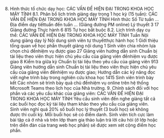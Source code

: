 8. Hình thức tổ chức dạy học: CÁC VẤN ĐỀ HIỆN ĐẠI TRONG KHOA HỌC MÁY TÍNH
8.1. Phân bổ lịch trình giảng dạy trong 1 học kỳ (15 tuần): CÁC VẤN ĐỀ HIỆN ĐẠI TRONG KHOA HỌC MÁY TÍNH Hình thức Số Từ tuần ... Địa điểm dạy tiếttuần đến tuần ... (Giảng đường PM online) Lý thuyết 3 17 Giảng đường Thực hành 6 815 Tự học bắt buộc 8.2. Lịch trình dạy cụ thể: CÁC VẤN ĐỀ HIỆN ĐẠI TRONG KHOA HỌC MÁY TÍNH Tuần Nội dung giảng dạy lý Nội dung sinh viên tự thuyếtthực hành học 1 Giới thiệu tổng quan về học phần thuyết giảng nội dung 1 Sinh viên chia nhóm lựa chọn chủ đềnhiệm vụ được giao 27 Giảng viên hướng dẫn sinh Chuẩn bị tài liệu theo viên thực hiện chủ yêu cầu của giảng viên đềnhiệm vụ được giao 8 Kiểm tra giữa kỳ Chuẩn bị tài liệu theo yêu cầu của giảng viên 913 Giảng viên hướng dẫn sinh Chuẩn bị tài liệu theo viên thực hiện chủ yêu cầu của giảng viên đềnhiệm vụ được giao; Hướng dẫn các kỹ năng đọc viết nghe trình bày trong nghiên cứu khoa học 1415 Sinh viên trình bày kết Các nhóm sẽ trình bày quả chủ đềnhiệm vụ online trên hệ thống Microsoft Teams theo lịch học của Nhà trường. 9. Chính sách đối với học phần và các yêu cầu khác của giảng viên: CÁC VẤN ĐỀ HIỆN ĐẠI TRONG KHOA HỌC MÁY TÍNH Yêu cầu sinh viên đến nghe giảng tất cả các buổi học đọc kỹ tài liệu tham khảo theo yêu cầu của giảng viên. Sinh viên nghỉ quá 20% số buổi học lý thuyết (3 buổi học) sẽ không được thi cuối kỳ. Mỗi buổi học sẽ có điểm danh. Sinh viên tích cực làm bài tập cả ở nhà và trên lớp tham gia thảo luận trả lời câu hỏi (ở lớp hoặc trên diễn đàn của trang web học phần) sẽ được xem xét cộng điểm học phần.
